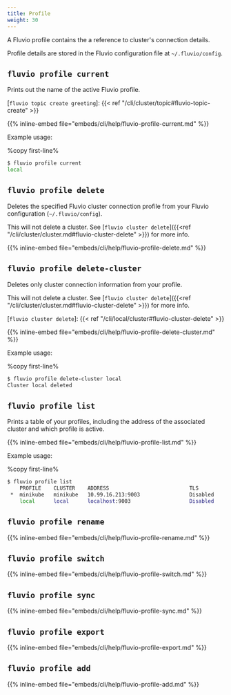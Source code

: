 ```yaml
---
title: Profile
weight: 30
---
```


A Fluvio profile contains the a reference to cluster's connection details.

Profile details are stored in the Fluvio configuration file at `~/.fluvio/config`.

## `fluvio profile current`

Prints out the name of the active Fluvio profile. 

[`fluvio topic create greeting`]: {{< ref "/cli/cluster/topic#fluvio-topic-create" >}}

{{% inline-embed file="embeds/cli/help/fluvio-profile-current.md" %}}

Example usage:

%copy first-line%
```bash
$ fluvio profile current
local
```

## `fluvio profile delete`

Deletes the specified Fluvio cluster connection profile from your Fluvio configuration (`~/.fluvio/config`).

This will not delete a cluster. See [`fluvio cluster delete`]({{<ref "/cli/cluster/cluster.md#fluvio-cluster-delete" >}}) for more info.

{{% inline-embed file="embeds/cli/help/fluvio-profile-delete.md" %}}


## `fluvio profile delete-cluster`

Deletes only cluster connection information from your profile. 

This will not delete a cluster. See [`fluvio cluster delete`]({{<ref "/cli/cluster/cluster.md#fluvio-cluster-delete" >}}) for more info.

[`fluvio cluster delete`]: {{< ref "/cli/local/cluster#fluvio-cluster-delete" >}}

{{% inline-embed file="embeds/cli/help/fluvio-profile-delete-cluster.md" %}}

Example usage:

%copy first-line%
```bash
$ fluvio profile delete-cluster local
Cluster local deleted
```

## `fluvio profile list`

Prints a table of your profiles, including the address of the associated
cluster and which profile is active.


{{% inline-embed file="embeds/cli/help/fluvio-profile-list.md" %}}

Example usage:

%copy first-line%
```bash
$ fluvio profile list
    PROFILE    CLUSTER    ADDRESS                          TLS
 *  minikube   minikube   10.99.16.213:9003                Disabled
    local      local      localhost:9003                   Disabled
```

## `fluvio profile rename`
{{% inline-embed file="embeds/cli/help/fluvio-profile-rename.md" %}}

## `fluvio profile switch`
{{% inline-embed file="embeds/cli/help/fluvio-profile-switch.md" %}}

## `fluvio profile sync`
{{% inline-embed file="embeds/cli/help/fluvio-profile-sync.md" %}}
## `fluvio profile export`
{{% inline-embed file="embeds/cli/help/fluvio-profile-export.md" %}}
## `fluvio profile add`
{{% inline-embed file="embeds/cli/help/fluvio-profile-add.md" %}}
